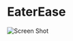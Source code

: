 # EaterEase
![Screen Shot](https://github.com/aditiaprabowo3/Bookshelf-Apps/blob/main/public/images/ss.png)

